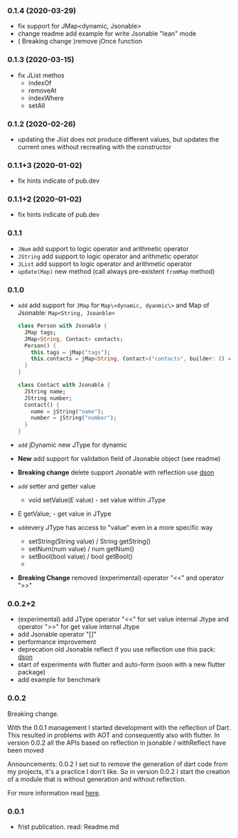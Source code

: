 ### 0.1.4 (2020-03-29)

* fix support for JMap<dynamic, Jsonable>
* change readme add example for write Jsonable "lean" mode
*  ( Breaking change )remove jOnce function 

### 0.1.3 (2020-03-15)

* fix JList methos
  * indexOf
  * removeAt
  * indexWhere
  * setAll

### 0.1.2 (2020-02-26)
 + updating the Jlist <Jsonable> does not produce different values, but updates the current ones without recreating with the constructor

### 0.1.1+3 (2020-01-02)
  * fix hints indicate of pub.dev

### 0.1.1+2 (2020-01-02)
  * fix hints indicate of pub.dev
  
### 0.1.1
* `JNum` add support to logic operator and arithmetic operator
* `JString` add support to logic operator and arithmetic operator
* `JList` add support to logic operator and arithmetic operator
* `update(Map)` new method (call always pre-existent `fromMap` method)


### 0.1.0
* `add`  add support for `JMap` for `Map\<dynamic, dyanmic\>` and Map of Jsonable: `Map<String, Jsoanble>`

    ```dart
    class Person with Jsonable {
      JMap tags;
      JMap<String, Contact> contacts;
      Person() {
        this.tags = jMap("tags");
        this.contacts = jMap<String, Contact>("contacts", builder: () => Contact());
      }
    }
    
    class Contact with Jsonable {
      JString name;
      JString number;
      Contact() {
        name = jString("name");
        number = jString("number");
      }
    }
    ```

    

* `add` jDynamic new JType for dynamic

* **New** add support for validation field of Jsonable object (see readme)

* **Breaking change** delete support Jsonable with reflection use [dson](https://pub.dev/packages/dson)

* *`add`* setter and getter value 
    
    * void setValue(E value) - set value within JType
* E getValue; -  get value in JType
    
* `add`every JType has access to "value" even in a more specific way
    
    * setString(String value) / String getString()
    * setNum(num value) / num getNum()
    * setBool(bool value) / bool getBool()
    * 
    
* **Breaking Change** removed (experimental) operator "<<" and operator ">>"


### 0.0.2+2

* (experimental) add JType  operator "<<" for set value internal Jtype  and operator ">>" for get value internal Jtype
* add Jsonable operator "[]" 
* performance improvement 
* deprecation old Jsonable reflect if you use reflection use this pack: [dson](https://pub.dev/packages/dson)
* start of experiments with flutter and auto-form (soon with a new flutter package)
* add example for benchmark

### 0.0.2
Breaking change.

With the 0.0.1 management I started development with the reflection of Dart. This resulted in problems with AOT and consequently also with flutter.
In version 0.0.2 all the APIs based on reflection in jsonable / withReflect have been moved

Announcements:
0.0.2
I set out to remove the generation of dart code from my projects, it's a practice I don't like. So in version 0.0.2 I start the creation of a module that is without generation and without reflection.

For more information read [here](https://github.com/SpinaNico/jsonable).

### 0.0.1 
* frist publication. read: Readme.md
